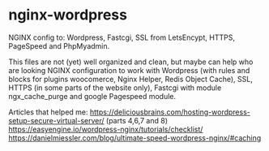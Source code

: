 # nginx-wordpress
NGINX config to: Wordpress, Fastcgi, SSL from LetsEncypt, HTTPS, PageSpeed and PhpMyadmin.

This files are not (yet) well organized and clean, but maybe can help who are looking NGINX configuration to work with Wordpress (with rules and blocks for plugins woocomerce, Nginx Helper, Redis Object Cache), SSL, HTTPS (in some parts of the website only), Fastcgi with module ngx_cache_purge and google Pagespeed module.


Articles that helped me:
https://deliciousbrains.com/hosting-wordpress-setup-secure-virtual-server/ (parts 4,6,7 and 8)
https://easyengine.io/wordpress-nginx/tutorials/checklist/
https://danielmiessler.com/blog/ultimate-speed-wordpress-nginx/#caching
